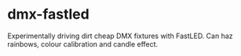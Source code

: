 # dmx-fastled
Experimentally driving dirt cheap DMX fixtures with FastLED. Can haz rainbows, colour calibration and candle effect.
